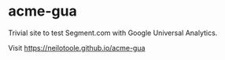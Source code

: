 # acme-gua
Trivial site to test Segment.com with Google Universal Analytics.

Visit https://neilotoole.github.io/acme-gua
